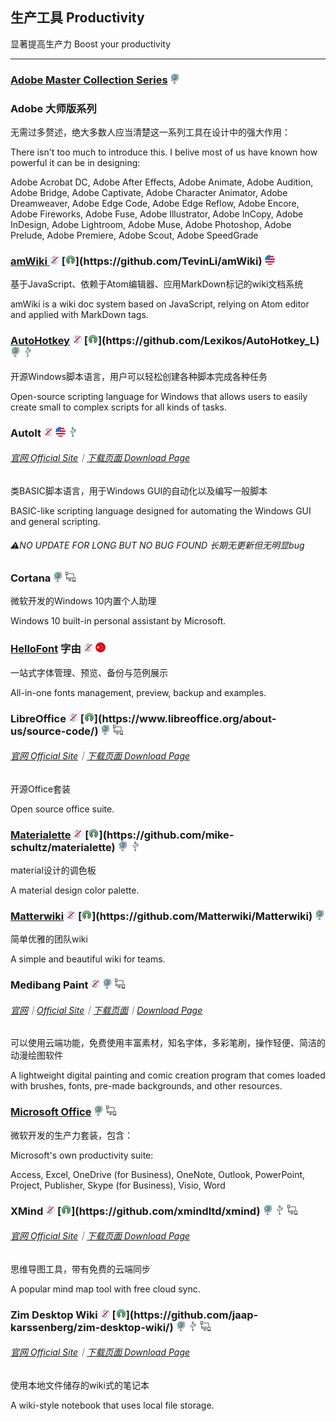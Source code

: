 ## 生产工具   Productivity

显著提高生产力   Boost your productivity

---

### [Adobe Master Collection Series](https://www.adobe.com/creativecloud.html) ![](/assets/earth-globe.png)

### Adobe 大师版系列

无需过多赘述，绝大多数人应当清楚这一系列工具在设计中的强大作用：

There isn't too much to introduce this. I belive most of us have known how powerful it can be in designing:

Adobe Acrobat DC, Adobe After Effects, Adobe Animate, Adobe Audition, Adobe Bridge, Adobe Captivate, Adobe Character Animator, Adobe Dreamweaver, Adobe Edge Code, Adobe Edge Reflow, Adobe Encore, Adobe Fireworks, Adobe Fuse, Adobe Illustrator, Adobe InCopy, Adobe InDesign, Adobe Lightroom, Adobe Muse, Adobe Photoshop, Adobe Prelude, Adobe Premiere, Adobe Scout, Adobe SpeedGrade

### [amWiki ](https://github.com/TevinLi/amWiki)![](/assets/图片2.png) [![](/assets/open-source-icon.png "MIT@GitHub: https://github.com/TevinLi/amWiki")](https://github.com/TevinLi/amWiki) ![](/assets/united-states.png)

基于JavaScript、依赖于Atom编辑器、应用MarkDown标记的wiki文档系统

amWiki is a wiki doc system based on JavaScript, relying on Atom editor and applied with MarkDown tags.

### [AutoHotkey](https://www.autohotkey.com/) ![](/assets/图片2.png) [![](/assets/open-source-icon.png "GPL 2.0@GitHub: https://github.com/Lexikos/AutoHotkey_L")](https://github.com/Lexikos/AutoHotkey_L) ![](/assets/earth-globe.png) ![](/assets/usb.png)

开源Windows脚本语言，用户可以轻松创建各种脚本完成各种任务

Open-source scripting language for Windows that allows users to easily create small to complex scripts for all kinds of tasks.

### AutoIt ![](/assets/图片2.png) ![](/assets/united-states.png) ![](/assets/usb.png)

###### [官网 Official Site](https://www.autoitscript.com/site/autoit/)｜[下载页面 Download Page](https://www.autoitscript.com/site/autoit/downloads/)

类BASIC脚本语言，用于Windows GUI的自动化以及编写一般脚本

BASIC-like scripting language designed for automating the Windows GUI and general scripting.

###### ⚠NO UPDATE FOR LONG BUT NO BUG FOUND   长期无更新但无明显bug

### Cortana ![](/assets/earth-globe.png) ![](/assets/multi_platform.png)

微软开发的Windows 10内置个人助理

Windows 10 built-in personal assistant by Microsoft.

### [HelloFont](http://www.hellofont.cn/index.php) 字由 ![](/assets/图片2.png) ![](/assets/china.png)

一站式字体管理、预览、备份与范例展示

All-in-one fonts management, preview, backup and examples.

### LibreOffice ![](/assets/图片2.png) [![](/assets/open-source-icon.png "MPL 2.0@libreoffice.org: https://www.libreoffice.org/about-us/source-code/")](https://www.libreoffice.org/about-us/source-code/) ![](/assets/earth-globe.png) ![](/assets/multi_platform.png)

###### [官网 Official Site](https://www.libreoffice.org/)｜[下载页面 Download Page](https://www.libreoffice.org/download/download/)

开源Office套装

Open source office suite.

### [Materialette](http://mikeschultz.xyz/materialette/) ![](/assets/图片2.png) [![](/assets/open-source-icon.png "MIT@GitHUb: https://github.com/mike-schultz/materialette")](https://github.com/mike-schultz/materialette) ![](/assets/earth-globe.png) ![](/assets/usb.png)

material设计的调色板

A material design color palette.

### [Matterwiki](http://matterwiki.com/) ![](/assets/图片2.png) [![](/assets/open-source-icon.png "MIT@GitHub: https://github.com/Matterwiki/Matterwiki")](https://github.com/Matterwiki/Matterwiki) ![](/assets/earth-globe.png)

简单优雅的团队wiki

A simple and beautiful wiki for teams.

### Medibang Paint ![](/assets/图片2.png) ![](/assets/earth-globe.png) ![](/assets/multi_platform.png)

###### [官网](https://medibangpaint.com/zh_CN/)｜[Official Site](https://medibangpaint.com/en/)｜[下载页面](https://medibangpaint.com/zh_CN/app-download/)｜[Download Page](https://medibangpaint.com/en/app-download/)

可以使用云端功能，免费使用丰富素材，知名字体，多彩笔刷，操作轻便、简洁的动漫绘图软件

A lightweight digital painting and comic creation program that comes loaded with brushes, fonts, pre-made backgrounds, and other resources.

### [Microsoft Office](http://www.office.com) ![](/assets/earth-globe.png) ![](/assets/multi_platform.png)

微软开发的生产力套装，包含：

Microsoft's own productivity suite:

Access, Excel, OneDrive \(for Business\), OneNote, Outlook, PowerPoint, Project, Publisher, Skype \(for Business\), Visio, Word

### XMind ![](/assets/图片2.png) [![](/assets/open-source-icon.png "EPL 1.0/LGPL 3.0@GitHub:https://github.com/xmindltd/xmind")](https://github.com/xmindltd/xmind) ![](/assets/earth-globe.png) ![](/assets/usb.png) ![](/assets/multi_platform.png)

###### [官网 Official Site](http://www.xmind.net/)｜[下载页面 Download Page](http://www.xmind.net/download/win/)

思维导图工具，带有免费的云端同步

A popular mind map tool with free cloud sync.

### Zim Desktop Wiki ![](/assets/图片2.png) [![](/assets/open-source-icon.png "GPL 2.0@GitHub: https://github.com/jaap-karssenberg/zim-desktop-wiki/")](https://github.com/jaap-karssenberg/zim-desktop-wiki/) ![](/assets/earth-globe.png) ![](/assets/usb.png) ![](/assets/multi_platform.png)

###### [官网 Official Site](http://zim-wiki.org/index.html)｜[下载页面 Download Page](http://zim-wiki.org/downloads.html)

使用本地文件储存的wiki式的笔记本

A wiki-style notebook that uses local file storage.

